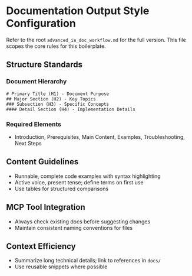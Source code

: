 # Documentation Output Style Configuration

Refer to the root `advanced_ia_doc_workflow.md` for the full version. This file scopes the core rules for this boilerplate.

## Structure Standards

### Document Hierarchy
```
# Primary Title (H1) - Document Purpose
## Major Section (H2) - Key Topics
### Subsection (H3) - Specific Concepts
#### Detail Section (H4) - Implementation Details
```

### Required Elements
- Introduction, Prerequisites, Main Content, Examples, Troubleshooting, Next Steps

## Content Guidelines
- Runnable, complete code examples with syntax highlighting
- Active voice, present tense; define terms on first use
- Use tables for structured comparisons

## MCP Tool Integration
- Always check existing docs before suggesting changes
- Maintain consistent naming conventions for files

## Context Efficiency
- Summarize long technical details; link to references in `docs/`
- Use reusable snippets where possible
